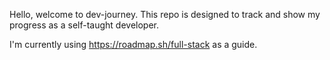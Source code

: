 Hello, welcome to dev-journey.
This repo is designed to track and show my progress as a self-taught developer.

I'm currently using https://roadmap.sh/full-stack as a guide. 
